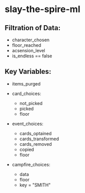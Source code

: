 # slay-the-spire-ml

## Filtration of Data: 

- character_chosen
- floor_reached 
- acsension_level
- is_endless == false

## Key Variables:

- items_purged

- card_choices: 

  - not_picked
  - picked
  - floor

- event_choices:

  - cards_optained
  - cards_transformed
  - cards_removed
  - copied
  - floor

- campfire_choices:

  - data
  - floor
  - key = "SMITH"
